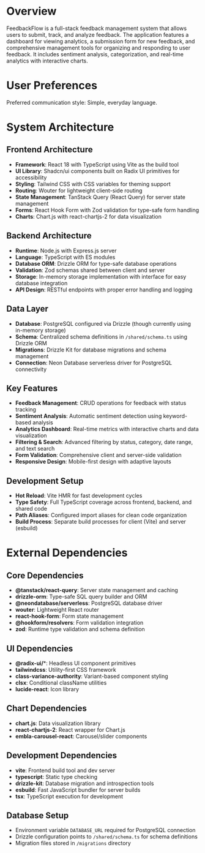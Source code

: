# Overview

FeedbackFlow is a full-stack feedback management system that allows users to submit, track, and analyze feedback. The application features a dashboard for viewing analytics, a submission form for new feedback, and comprehensive management tools for organizing and responding to user feedback. It includes sentiment analysis, categorization, and real-time analytics with interactive charts.

# User Preferences

Preferred communication style: Simple, everyday language.

# System Architecture

## Frontend Architecture
- **Framework**: React 18 with TypeScript using Vite as the build tool
- **UI Library**: Shadcn/ui components built on Radix UI primitives for accessibility
- **Styling**: Tailwind CSS with CSS variables for theming support
- **Routing**: Wouter for lightweight client-side routing
- **State Management**: TanStack Query (React Query) for server state management
- **Forms**: React Hook Form with Zod validation for type-safe form handling
- **Charts**: Chart.js with react-chartjs-2 for data visualization

## Backend Architecture
- **Runtime**: Node.js with Express.js server
- **Language**: TypeScript with ES modules
- **Database ORM**: Drizzle ORM for type-safe database operations
- **Validation**: Zod schemas shared between client and server
- **Storage**: In-memory storage implementation with interface for easy database integration
- **API Design**: RESTful endpoints with proper error handling and logging

## Data Layer
- **Database**: PostgreSQL configured via Drizzle (though currently using in-memory storage)
- **Schema**: Centralized schema definitions in `/shared/schema.ts` using Drizzle ORM
- **Migrations**: Drizzle Kit for database migrations and schema management
- **Connection**: Neon Database serverless driver for PostgreSQL connectivity

## Key Features
- **Feedback Management**: CRUD operations for feedback with status tracking
- **Sentiment Analysis**: Automatic sentiment detection using keyword-based analysis
- **Analytics Dashboard**: Real-time metrics with interactive charts and data visualization
- **Filtering & Search**: Advanced filtering by status, category, date range, and text search
- **Form Validation**: Comprehensive client and server-side validation
- **Responsive Design**: Mobile-first design with adaptive layouts

## Development Setup
- **Hot Reload**: Vite HMR for fast development cycles
- **Type Safety**: Full TypeScript coverage across frontend, backend, and shared code
- **Path Aliases**: Configured import aliases for clean code organization
- **Build Process**: Separate build processes for client (Vite) and server (esbuild)

# External Dependencies

## Core Dependencies
- **@tanstack/react-query**: Server state management and caching
- **drizzle-orm**: Type-safe SQL query builder and ORM
- **@neondatabase/serverless**: PostgreSQL database driver
- **wouter**: Lightweight React router
- **react-hook-form**: Form state management
- **@hookform/resolvers**: Form validation integration
- **zod**: Runtime type validation and schema definition

## UI Dependencies
- **@radix-ui/***: Headless UI component primitives
- **tailwindcss**: Utility-first CSS framework
- **class-variance-authority**: Variant-based component styling
- **clsx**: Conditional className utilities
- **lucide-react**: Icon library

## Chart Dependencies
- **chart.js**: Data visualization library
- **react-chartjs-2**: React wrapper for Chart.js
- **embla-carousel-react**: Carousel/slider components

## Development Dependencies
- **vite**: Frontend build tool and dev server
- **typescript**: Static type checking
- **drizzle-kit**: Database migration and introspection tools
- **esbuild**: Fast JavaScript bundler for server builds
- **tsx**: TypeScript execution for development

## Database Setup
- Environment variable `DATABASE_URL` required for PostgreSQL connection
- Drizzle configuration points to `/shared/schema.ts` for schema definitions
- Migration files stored in `/migrations` directory